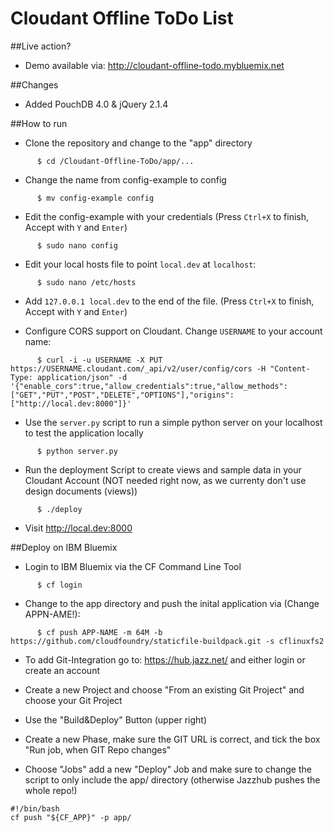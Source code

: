 Cloudant Offline ToDo List
=================

##Live action?
- Demo available via: http://cloudant-offline-todo.mybluemix.net

##Changes
- Added PouchDB 4.0 & jQuery 2.1.4

##How to run

* Clone the repository and change to the "app" directory
```
      $ cd /Cloudant-Offline-ToDo/app/...
```
* Change the name from config-example to config
```
      $ mv config-example config
```
* Edit the config-example with your credentials (Press `Ctrl+X` to finish, Accept with `Y` and `Enter`)
```
      $ sudo nano config
```
* Edit your local hosts file to point `local.dev` at `localhost`:
```
      $ sudo nano /etc/hosts
```
* Add `127.0.0.1 local.dev` to the end of the file. (Press `Ctrl+X` to finish, Accept with `Y` and `Enter`)

* Configure CORS support on Cloudant.  Change `USERNAME` to your account name:
```
      $ curl -i -u USERNAME -X PUT https://USERNAME.cloudant.com/_api/v2/user/config/cors -H "Content-Type: application/json" -d '{"enable_cors":true,"allow_credentials":true,"allow_methods":["GET","PUT","POST","DELETE","OPTIONS"],"origins":["http://local.dev:8000"]}'
```
* Use the `server.py` script to run a simple python server on your localhost to test the application locally
```
      $ python server.py
```
* Run the deployment Script to create views and sample data in your Cloudant Account (NOT needed right now, as we currenty don't use design documents (views))
```
      $ ./deploy
```
* Visit http://local.dev:8000

##Deploy on IBM Bluemix
* Login to IBM Bluemix via the CF Command Line Tool
```
      $ cf login
```

* Change to the app directory and push the inital application via (Change APPN-AME!):
```
      $ cf push APP-NAME -m 64M -b https://github.com/cloudfoundry/staticfile-buildpack.git -s cflinuxfs2
```

* To add Git-Integration go to: https://hub.jazz.net/ and either login or create an account

* Create a new Project and choose "From an existing Git Project" and choose your Git Project

* Use the "Build&Deploy" Button (upper right)

* Create a new Phase, make sure the GIT URL is correct, and tick the box "Run job, when GIT Repo changes"

* Choose "Jobs" add a new "Deploy" Job and make sure to change the script to only include the app/ directory (otherwise Jazzhub pushes the whole repo!)
```
#!/bin/bash
cf push "${CF_APP}" -p app/
```

